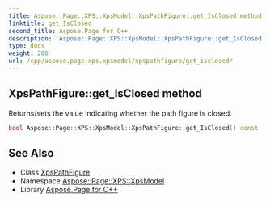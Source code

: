 ```yaml
---
title: Aspose::Page::XPS::XpsModel::XpsPathFigure::get_IsClosed method
linktitle: get_IsClosed
second_title: Aspose.Page for C++
description: 'Aspose::Page::XPS::XpsModel::XpsPathFigure::get_IsClosed method. Returns/sets the value indicating whether the path figure is closed in C++.'
type: docs
weight: 200
url: /cpp/aspose.page.xps.xpsmodel/xpspathfigure/get_isclosed/
---
```

## XpsPathFigure::get_IsClosed method


Returns/sets the value indicating whether the path figure is closed.

```cpp
bool Aspose::Page::XPS::XpsModel::XpsPathFigure::get_IsClosed() const
```

## See Also

* Class [XpsPathFigure](../)
* Namespace [Aspose::Page::XPS::XpsModel](../../)
* Library [Aspose.Page for C++](../../../)
